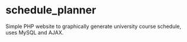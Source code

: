 # schedule_planner
Simple PHP website to graphically generate university course schedule, uses MySQL and AJAX.
